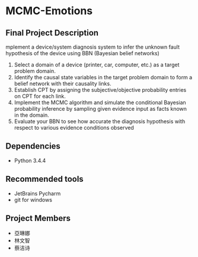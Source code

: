 # MCMC-Emotions
## Final Project Description

mplement a device/system diagnosis system to infer the unknown fault hypothesis of the device using BBN (Bayesian belief networks)

1)   Select a domain of a device (printer, car, computer, etc.) as a target problem domain.
2)   Identify the causal state variables in the target problem domain to form a belief network with their causality links.
3)   Establish CPT by assigning the subjective/objective probability entries on CPT for each link.
4)   Implement the MCMC algorithm and simulate the conditional Bayesian probability inference by sampling given evidence input as facts known in the domain.
5)   Evaluate your BBN to see how accurate the diagnosis hypothesis with respect to various evidence conditions observed

 ## Dependencies

* Python 3.4.4

## Recommended tools

* JetBrains Pycharm
* git for windows

## Project Members

* 亞琳娜
* 林文智
* 蔡洁诗
